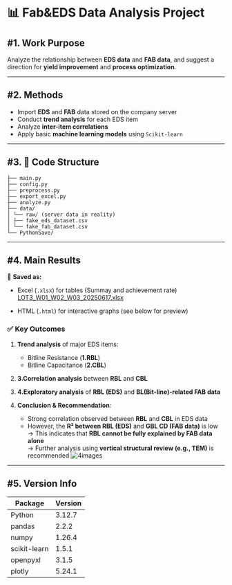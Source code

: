 # 📊 Fab&EDS Data Analysis Project

## #1. Work Purpose

Analyze the relationship between **EDS data** and **FAB data**, and suggest a direction for **yield improvement** and **process optimization**.

---

## #2. Methods

- Import **EDS** and **FAB** data stored on the company server  
- Conduct **trend analysis** for each EDS item  
- Analyze **inter-item correlations**  
- Apply basic **machine learning models** using `Scikit-learn`

---

## #3. 📁 Code Structure
```fab_report_project/
├── main.py
├── config.py
├── preprocess.py
├── export_excel.py
├── analyze.py
├── data/
│ └── raw/ (server data in reality)
│ ├── fake_eds_dataset.csv
│ └── fake_fab_dataset.csv
└── PythonSave/
```

---

## #4. Main Results  
📁 **Saved as:**  
- Excel (`.xlsx`) for tables (Summay and achievement rate)
[LOT3_W01_W02_W03_20250617.xlsx](https://github.com/user-attachments/files/20774410/LOT3_W01_W02_W03_20250617.xlsx)

- HTML (`.html`) for interactive graphs (see below for preview)

### ✅ Key Outcomes

1. **Trend analysis** of major EDS items:  
   - Bitline Resistance (**1.RBL**)  
   - Bitline Capacitance (**2.CBL**)

2. **3.Correlation analysis** between **RBL** and **CBL**

3. **4.Exploratory analysis** of **RBL (EDS)** and **BL(Bit-line)-related FAB data**

4. **Conclusion & Recommendation**:
   - Strong correlation observed between **RBL** and **CBL** in EDS data
   - However, the **R² between RBL (EDS)** and **GBL CD (FAB data)** is low  
   → This indicates that **RBL cannot be fully explained by FAB data alone**  
   → Further analysis using **vertical structural review (e.g., TEM)** is recommended
![4images](https://github.com/user-attachments/assets/7f9bb5a9-7bfe-4219-9c85-2ed89746d798)

---

## #5. Version Info

| Package      | Version |
|--------------|---------|
| Python       | 3.12.7  |
| pandas       | 2.2.2   |
| numpy        | 1.26.4  |
| scikit-learn | 1.5.1   |
| openpyxl     | 3.1.5   |
| plotly       | 5.24.1  |

